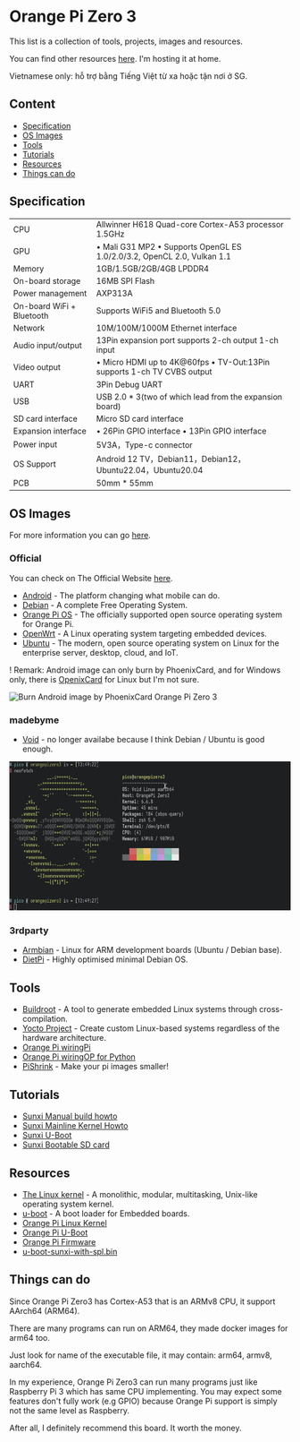 # Orange Pi Zero 3

This list is a collection of tools, projects, images and resources.

You can find other resources [here](https://share.osaigon.com/sbc/opi-zero3). I'm hosting it at home.

Vietnamese only: hỗ trợ bằng Tiếng Việt từ xa hoặc tận nơi ở SG.

## Content

- [Specification](#specification)
- [OS Images](#os-images)
- [Tools](#tools)
- [Tutorials](#tutorials)
- [Resources](#resources)
- [Things can do](#things-can-do)

## Specification

| | |
| --- | --- |
| CPU | Allwinner H618 Quad-core Cortex-A53 processor 1.5GHz |
| GPU | • Mali G31 MP2 • Supports OpenGL ES 1.0/2.0/3.2, OpenCL 2.0, Vulkan 1.1 |
| Memory | 1GB/1.5GB/2GB/4GB LPDDR4 |
| On-board storage | 16MB SPI Flash |
| Power management | AXP313A |
| On-board WiFi + Bluetooth | Supports WiFi5 and Bluetooth 5.0 |
| Network | 10M/100M/1000M Ethernet interface |
| Audio input/output | 13Pin expansion port supports 2-ch output 1-ch input |
| Video output | • Micro HDMI up to 4K@60fps • TV-Out:13Pin supports 1-ch TV CVBS output |
| UART | 3Pin Debug UART |
| USB | USB 2.0 * 3(two of which lead from the expansion board) |
| SD card interface | Micro SD card interface |
| Expansion interface | • 26Pin GPIO interface • 13Pin GPIO interface |
| Power input | 5V3A，Type-c connector |
| OS Support | Android 12 TV，Debian11，Debian12，Ubuntu22.04，Ubuntu20.04 |
| PCB | 50mm * 55mm |

## OS Images

For more information you can go [here](https://pico.io.vn/2023/12/27/operating-systems-you-can-run-on-orange-pi-zero-3).

### Official

You can check on The Official Website [here](http://www.orangepi.org/html/hardWare/computerAndMicrocontrollers/service-and-support/Orange-Pi-Zero-3.html).

- [Android](https://drive.google.com/drive/folders/1s3q8Hj07efRS7fXnPivseXK63V_y_EjM?usp=shar) - The platform changing what mobile can do.
- [Debian](https://drive.google.com/drive/folders/1g2o209HE9_28v7wIXdq0tf5jOTTJdpVb?usp=shar) - A complete Free Operating System.
- [Orange Pi OS](https://drive.google.com/drive/folders/1oRNJLAbbvtbAjXdmsokZbYOyzed4HsQm?usp=sharing) - The officially supported open source operating system for Orange Pi.
- [OpenWrt](https://drive.google.com/drive/folders/1IKYEIGmJ-5js7SpndM-pEd7xOs5_e5CA?usp=sharing) - A Linux operating system targeting embedded devices.
- [Ubuntu](https://drive.google.com/drive/folders/1aLTaOlIMdHhwk3oeZY2YPdB9T8U-EAKA?usp=shar) - The modern, open source operating system on Linux for the enterprise server, desktop, cloud, and IoT.

! Remark: Android image can only burn by PhoenixCard, and for Windows only, there is [OpenixCard](https://github.com/YuzukiTsuru/OpenixCard) for Linux but I'm not sure.

![Burn Android image by PhoenixCard Orange Pi Zero 3](screenshots/images/san-juan-mountains.jpg "PhoenixCard OPi Zero3")

### madebyme

- [Void]() - no longer availabe because I think Debian / Ubuntu is good enough.

![Void Linux on Orange Pi Zero 3 screenshot](screenshots/void_linux_on_opi_zero3_231228.png "Void Linux Opi Zero3")

### 3rdparty

- [Armbian](https://www.armbian.com/orange-pi-zero-3) - Linux for ARM development boards (Ubuntu / Debian base).
- [DietPi](https://dietpi.com/downloads/images/DietPi_OrangePiZero3-ARMv8-Bookworm.img.xz) - Highly optimised minimal Debian OS.

## Tools

- [Buildroot](https://buildroot.org) - A tool to generate embedded Linux systems through cross-compilation.
- [Yocto Project](https://www.yoctoproject.org) - Create custom Linux-based systems regardless of the hardware architecture.
- [Orange Pi wiringPi](https://github.com/orangepi-xunlong/wiringOP)
- [Orange Pi wiringOP for Python](https://github.com/orangepi-xunlong/wiringOP-Python)
- [PiShrink](https://github.com/Drewsif/PiShrink) - Make your pi images smaller!

## Tutorials

- [Sunxi Manual build howto](https://linux-sunxi.org/Manual_build_howto)
- [Sunxi Mainline Kernel Howto](https://linux-sunxi.org/Mainline_Kernel_Howto)
- [Sunxi U-Boot](https://linux-sunxi.org/U-Boot)
- [Sunxi Bootable SD card](https://linux-sunxi.org/Bootable_SD_card)

## Resources

- [The Linux kernel](https://www.kernel.org) - A monolithic, modular, multitasking, Unix-like operating system kernel.
- [u-boot](https://source.denx.de/u-boot/u-boot) - A boot loader for Embedded boards.
- [Orange Pi Linux Kernel](https://github.com/orangepi-xunlong/linux-orangepi)
- [Orange Pi U-Boot](https://github.com/orangepi-xunlong/u-boot-orangepi)
- [Orange Pi Firmware](https://github.com/orangepi-xunlong/firmware)
- [u-boot-sunxi-with-spl.bin](u-boot)

## Things can do

Since Orange Pi Zero3 has Cortex-A53 that is an ARMv8 CPU, it support AArch64 (ARM64).

There are many programs can run on ARM64, they made docker images for arm64 too.

Just look for name of the executable file, it may contain: arm64, armv8, aarch64.

In my experience, Orange Pi Zero3 can run many programs just like Raspberry Pi 3 which has same CPU implementing. You may expect some features don't fully work (e.g GPIO) because Orange Pi support is simply not the same level as Raspberry.

After all, I definitely recommend this board. It worth the money.